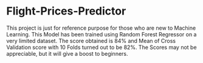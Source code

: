 # Flight-Prices-Predictor
This project is just for reference purpose for those who are new to Machine Learning.
This Model has been trained using Random Forest Regressor on a very limited dataset.
The score obtained is 84% and Mean of Cross Validation score with 10 Folds turned out to be 82%.
The Scores may not be appreciable, but it will give a boost to beginners.
